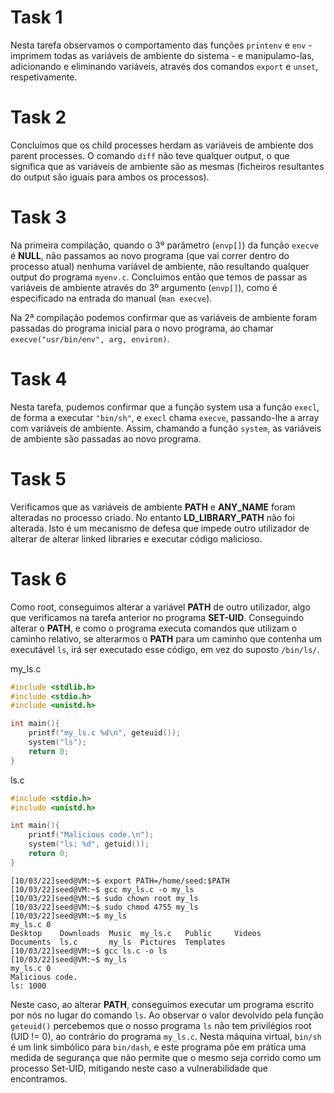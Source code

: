 # Task 1

Nesta tarefa observamos o comportamento das funções `printenv` e `env` - imprimem todas as variáveis de ambiente do sistema - e manipulamo-las, adicionando e eliminando variáveis, através dos comandos `export` e `unset`, respetivamente.

# Task 2

Concluímos que os child processes herdam as variáveis de ambiente dos parent processes. O comando `diff` não teve qualquer output, o que significa que as variáveis de ambiente são as mesmas (ficheiros resultantes do output são iguais para ambos os processos).

# Task 3

Na primeira compilação, quando o 3º parâmetro (`envp[]`) da função `execve` é **NULL**, não passamos ao novo programa (que vai correr dentro do processo atual) nenhuma variável de ambiente, não resultando qualquer output do programa `myenv.c`. Concluímos então que temos de passar as variáveis de ambiente através do 3º argumento (`envp[]`), como é especificado na entrada do manual (`man execve`).

Na 2ª compilação podemos confirmar que as variáveis de ambiente foram passadas do programa inicial para o novo programa, ao chamar `execve("usr/bin/env", arg, environ)`.

# Task 4

Nesta tarefa, pudemos confirmar que a função system usa a função `execl`, de forma a executar `"bin/sh"`, e `execl` chama `execve`, passando-lhe a array com variáveis de ambiente. Assim, chamando a função `system`, as variáveis de ambiente são passadas ao novo programa.

# Task 5

Verificamos que as variáveis de ambiente **PATH** e **ANY_NAME** foram alteradas no processo criado. No entanto **LD_LIBRARY_PATH** não foi alterada. Isto é um mecanismo de defesa que impede outro utilizador de alterar de alterar linked libraries e executar código malicioso.

# Task 6 

Como root, conseguimos alterar a variável **PATH** de outro utilizador, algo que verificamos na tarefa anterior no programa **SET-UID**.
Conseguindo alterar o **PATH**, e como o programa executa comandos que utilizam o caminho relativo, se alterarmos o **PATH** para um caminho que contenha um executável `ls`, irá ser executado esse código, em vez do suposto `/bin/ls/`.

my_ls.c
```c
#include <stdlib.h>
#include <stdio.h>
#include <unistd.h>

int main(){
    printf("my_ls.c %d\n", geteuid());
    system("ls");
    return 0;
}
````

ls.c
```c
#include <stdio.h>
#include <unistd.h>

int main(){
    printf("Malicious code.\n");
    system("ls: %d", getuid());
    return 0;
}
```

```
[10/03/22]seed@VM:~$ export PATH=/home/seed:$PATH
[10/03/22]seed@VM:~$ gcc my_ls.c -o my_ls
[10/03/22]seed@VM:~$ sudo chown root my_ls
[10/03/22]seed@VM:~$ sudo chmod 4755 my_ls
[10/03/22]seed@VM:~$ my_ls
my_ls.c 0
Desktop    Downloads  Music  my_ls.c   Public	  Videos
Documents  ls.c       my_ls  Pictures  Templates
[10/03/22]seed@VM:~$ gcc ls.c -o ls
[10/03/22]seed@VM:~$ my_ls
my_ls.c 0
Malicious code.
ls: 1000
```


Neste caso, ao alterar **PATH**, conseguimos executar um programa escrito por nós no lugar do comando `ls`.
Ao observar o valor devolvido pela função `geteuid()` percebemos que o nosso programa `ls` não tem privilégios root (UID != 0), ao contrário do programa `my_ls.c`. Nesta máquina virtual, `bin/sh` é um link simbólico para `bin/dash`, e este programa pôe em prática uma medida de segurança que não permite que o mesmo seja corrido como um processo Set-UID, mitigando neste caso a vulnerabilidade que encontramos.



 
